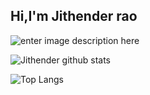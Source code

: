 ## Hi,I'm Jithender rao 
![enter image description here](https://img.shields.io/badge/-ReactJs-61DAFB?logo=react&logoColor=white&style=plastic)

![Jithender github stats](https://github-readme-stats.vercel.app/api?username=jithender04&count_private=true&show_icons=true&theme=radical&include_all_commits=true)

![Top Langs](https://github-readme-stats.vercel.app/api/top-langs/?username=jithender04&layout=compact)
